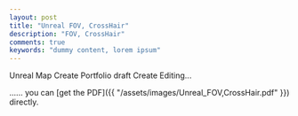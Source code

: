 ```yaml
---
layout: post
title: "Unreal FOV, CrossHair"
description: "FOV, CrossHair"
comments: true
keywords: "dummy content, lorem ipsum"
---
```

Unreal Map Create Portfolio
draft Create Editing...

...... you can [get the PDF]({{ "/assets/images/Unreal_FOV,CrossHair.pdf" }}) directly.